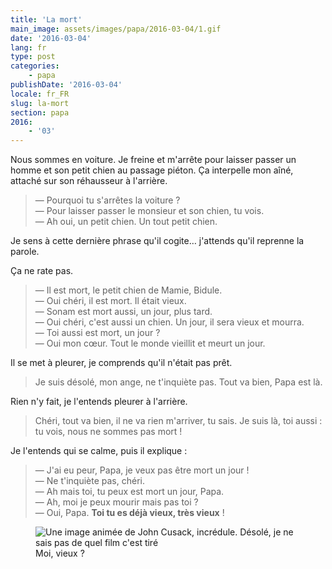 ```yaml
---
title: 'La mort'
main_image: assets/images/papa/2016-03-04/1.gif
date: '2016-03-04'
lang: fr
type: post
categories:
    - papa
publishDate: '2016-03-04'
locale: fr_FR
slug: la-mort
section: papa
2016:
    - '03'
---
```


Nous sommes en voiture. Je freine et m'arrête pour laisser passer un homme et son petit chien au passage piéton. Ça interpelle mon aîné, attaché sur son réhausseur à l'arrière.

> — Pourquoi tu s'arrêtes la voiture ?  
> — Pour laisser passer le monsieur et son chien, tu vois.  
> — Ah oui, un petit chien. Un tout petit chien.

Je sens à cette dernière phrase qu'il cogite… j'attends qu'il reprenne la parole.

Ça ne rate pas.

> — Il est mort, le petit chien de Mamie, Bidule.  
> — Oui chéri, il est mort. Il était vieux.  
> — Sonam est mort aussi, un jour, plus tard.  
> — Oui chéri, c'est aussi un chien. Un jour, il sera vieux et mourra.  
> — Toi aussi est mort, un jour ?  
> — Oui mon cœur. Tout le monde vieillit et meurt un jour.

Il se met à pleurer, je comprends qu'il n'était pas prêt.

> Je suis désolé, mon ange, ne t'inquiète pas. Tout va bien, Papa est là.

Rien n'y fait, je l'entends pleurer à l'arrière.

> Chéri, tout va bien, il ne va rien m'arriver, tu sais. Je suis là, toi aussi : tu vois, nous ne sommes pas mort !

Je l'entends qui se calme, puis il explique :

> — J'ai eu peur, Papa, je veux pas être mort un jour !  
> — Ne t'inquiète pas, chéri.  
> — Ah mais toi, tu peux est mort un jour, Papa.  
> — Ah, moi je peux mourir mais pas toi ?  
> — Oui, Papa. **Toi tu es déjà vieux, très vieux** !

<figure>
  <img src="/assets/images/papa/2016-03-04/1.gif" alt="Une image animée de John Cusack, incrédule. Désolé, je ne sais pas de quel film c'est tiré" />
  <figcaption>Moi, vieux ?</figcaption>
</figure>
